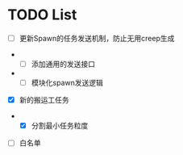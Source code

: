 # TODO List
 - [ ] 更新Spawn的任务发送机制，防止无用creep生成
 - - [ ] 添加通用的发送接口  
 - - [ ] 模块化spawn发送逻辑  

 - [x] 新的搬运工任务
 - - [x] 分割最小任务粒度
 - [ ] 白名单